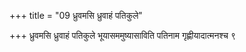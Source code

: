 +++
title = "09 ध्रुवमसि ध्रुवाहं पतिकुले"

+++
ध्रुवमसि ध्रुवाहं पतिकुले भूयासममुष्यासाविति पतिनाम गृह्णीयादात्मनश्च ९